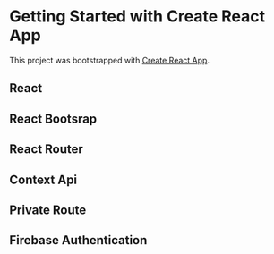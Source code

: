 # Getting Started with Create React App

This project was bootstrapped with [Create React App](https://github.com/facebook/create-react-app).

## React
## React Bootsrap
## React Router
## Context Api
## Private Route
## Firebase Authentication
